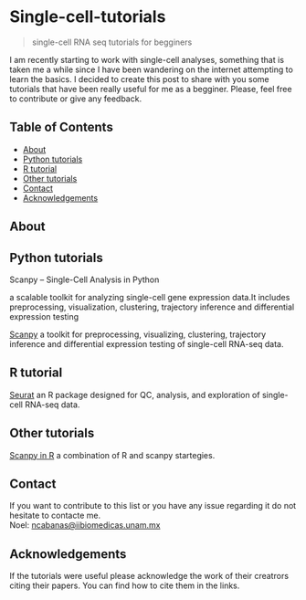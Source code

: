 # Single-cell-tutorials
> single-cell RNA seq tutorials for begginers

I am recently starting to work with single-cell analyses, something that is taken me a while since I have been wandering on the internet attempting to learn the basics. I decided to create this post to share with you some tutorials that have been really useful for me as a begginer. Please, feel free to contribute or give any feedback. 


<!-- TABLE OF CONTENTS -->
## Table of Contents

* [About](#about-the-project)
* [Python tutorials](#Python)
* [R tutorial](#R)
* [Other tutorials](#Other)
* [Contact](#contact)
* [Acknowledgements](#acknowledgements)


## About

## Python tutorials
Scanpy – Single-Cell Analysis in Python

a scalable toolkit for analyzing single-cell gene expression data.It includes preprocessing, visualization, clustering, trajectory inference and differential expression testing

[Scanpy](https://scanpy.readthedocs.io/en/stable/#) a toolkit for preprocessing, visualizing, clustering, trajectory inference and differential expression testing of single-cell RNA-seq data.

## R tutorial
[Seurat](https://satijalab.org/seurat/) an R package designed for QC, analysis, and exploration of single-cell RNA-seq data.


## Other tutorials
[Scanpy in R](https://theislab.github.io/scanpy-in-R/#content) a combination of R and scanpy startegies.


## Contact
If you want to contribute to this list or you have any issue regarding it do not hesitate to contacte me.                            
Noel: ncabanas@iibiomedicas.unam.mx


## Acknowledgements
If the tutorials were useful please acknowledge the work of their creatrors citing their papers.
You can find how to cite them in the links.


